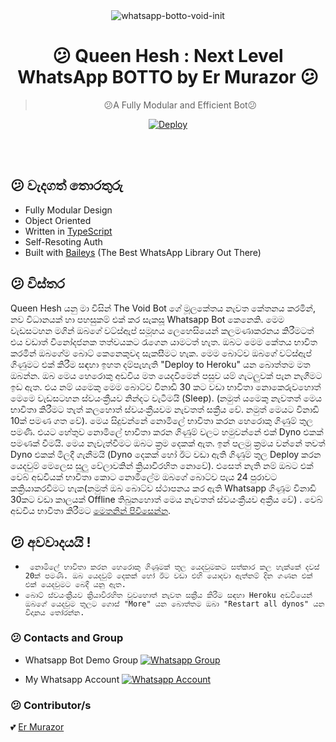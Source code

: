 <div align="center">
<img src="https://i.ibb.co/Smdz2Vd/V42M.gif" alt="whatsapp-botto-void-init" border="0"></a>

# 😕 **Queen Hesh : Next Level WhatsApp BOTTO by Er Murazor** 😕

> 😕A Fully Modular and Efficient Bot😕<br>

[![Deploy](https://www.herokucdn.com/deploy/button.png)](https://heroku.com/deploy?template=https://github.com/ErMurazor-Tech/WhatsappBot/blob/main)

</div><br/>
<br/>

## 😕 වැදගත් තොරතුරු
- Fully Modular Design
- Object Oriented
- Written in [TypeScript](https://www.typescriptlang.org/)
- Self-Resoting Auth
- Built with [Baileys](https://github.com/adiwajshing/baileys) (The Best WhatsApp Library Out There) 


## 😕 විස්තර

Queen Hesh යනු මා විසින් The Void Bot ගේ මූලකේතය නැවත කේතනය කරමින්, නව විධානයක් හා පහසුකම් එක් කර සැකසූ Whatsapp Bot කෙනෙකි. මෙම වැඩසටහන මගින් ඔබගේ වට්ස්ඇප් සමූහය ලෙහෙසියෙන් කලමණාකරනය කිරීමටත් එය වඩාත් විනෝදජනක තත්වයකට රැගෙන යාමටත් හැත. ඔබට මෙම කේතය භාවිත කරමින් ඔබගේම බොට් කෙනෙකුවද සැකසීමට හැක. මෙම බොට්ව ඔබගේ වට්ස්ඇප් ගිණුමට එක් කිරීම සඳහා ඉහත දම්පැහැති "Deploy to Heroku" යන බොත්තම මත ඔබන්න. ඔබ මෙය හෙරොකු අඩවිය මත යෙදවීමෙන් පසුව යම් ගැටලුවක් පැන නැගීමට ඉඩ ඇත. එය නම් යමෙකු මෙම බොට්ව විනාඩි 30 කට වඩා භාවිතා නොකෙරුවහොත් මෙමෙ වැඩසටහන ස්වයංක්‍රීයව නින්දට වැටීමයි (Sleep).  (නමුත් යමෙකු නැවතත් මෙය භාවිතා කිරීමට තැත් කලහොත් ස්වයංක්‍රීයවම නැවතත් සක්‍රීය වේ. නමුත් මෙයට විනාඩි 10ක් පමණ ගත වේ). මෙය සිදුවන්නේ නොමිලේ භාවිතා කරන හෙරොකු ගිණුම් තුල පමණි. එයට හේතුව නොමිලේ භාවිතා කරන ගිණුම් වලට හමුවන්නේ එක් Dyno එකක් පමණක් වීමයි. මෙය නැවැත්වීමට ඔබට ක්‍රම දෙකක් ඇත. ඉන් පලමු ක්‍රමය වන්නේ තවත් Dyno එකක් මිලදී ගැනීමයි (Dyno දෙකක් හෝ ඊට වඩා ඇති ගිණුම් තුල Deploy කරන යෙදවුම් මෙලෙස සුලු වේලාවකින් ක්‍රියාවිරහිත නොවේ). එසෙත් නැති නම් ඔබට එක් වෙබ් අඩවියක් භාවිතා කොට නොමිලේම ඔබගේ බොට්ව පැය 24 පුරාවට කක්‍රියාකරවීමට හැක(නමුත් ඔබ බොට්ව ස්ථාපනය කර ඇති Whatsapp ගිණූම විනාඩි 30කට වඩා කාලයක් Offline තිබුනහොත් මෙය නැවතත් ස්වයංක්‍රීයව අක්‍රීය වේ) . වෙබ් අඩවිය භාවිතා කිරීමට [මෙතනින් පිවිසෙන්න](http://kaffeine.herokuapp.com/).


## 😕 අවවාදයයි !

- `` නොමිලේ භාවිතා කරන හෙරොකු ගිණූමක් තුල යෙදවුමකට සත්කාර කල හැක්කේ දවස් 20ක් පමණි. ඔබ යෙදවුම් දෙකක් හෝ ඊට වඩා එහි යොදවා ඇත්නම් දින ගණන එක් එක් යෙදවුමට බෙදී යනු ඇත.`` 
- ``බොට් ස්වයංක්‍රීයව ක්‍රියාවිරහිත වුවහොත් නැවත සක්‍රීය කිරීම සඳහා Heroku අඩවියෙන් ඔබගේ යෙදවුම තුලට ගොස් "More" යන බොත්තම ඔබා "Restart all dynos" යන විදානය තෝරන්න.``

### 😕 Contacts and Group

- Whatsapp Bot Demo Group
  [![Whatsapp Group](https://img.shields.io/badge/WhatsApp-25D366?style=for-the-badge&logo=whatsapp&logoColor=white)](https://chat.whatsapp.com/JixKbZWvcb4Brn2dtH56jO)

- My Whatsapp Account
 [![Whatsapp Account](https://img.shields.io/badge/WhatsApp-25D366?style=for-the-badge&logo=whatsapp&logoColor=white)](https://wa.me/94760423852)


### 😕 Contributor/s

💕 [Er Murazor](https://github.com/ErMurazor-Tech")
